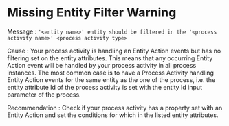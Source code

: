 # Missing Entity Filter Warning

Message : `'<entity name>' entity should be filtered in the '<process activity name>' <process activity type>`

Cause : Your process activity is handling an Entity Action events but has no filtering set on the entity attributes. This means that any occurring Entity Action event will be handled by your process activity in all process instances. The most common case is to have a Process Activity handling Entity Action events for the same entity as the one of the process, i.e. the entity attribute Id of the process activity is set with the entity Id input parameter of the process.

Recommendation : Check if your process activity has a property set with an Entity Action and set the conditions for which in the listed entity attributes.

